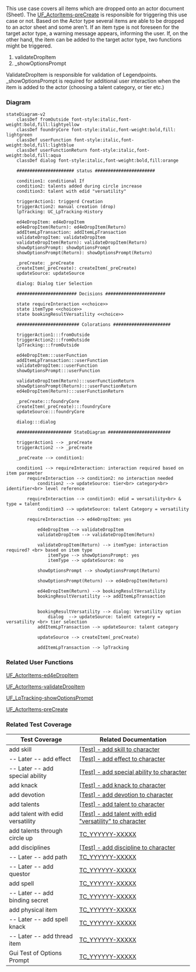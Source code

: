 This use case covers all items which are dropped onto an actor document (Sheet). The [UF_ActorItems-preCreate](../User%20Functions/UF_AssignLpPrompt-preCreate.md) is responsible for triggering this use case or not. Based on the Actor type several items are able to be dropped to an actor sheet and some aren't. If an item type is not foreseen for the target actor type, a warning message appears, informing the user. If, on the other hand, the item can be added to the target actor type, two functions might be triggered.
1. validateDropItem
2. _showOptionsPrompt

ValidateDropItem is responsible for validation of Legendpoints.
_showOptionsPrompt is required for additional user interaction when the item is added to the actor (choosing a talent category, or tier etc.)

### Diagram
```mermaid
stateDiagram-v2
    classDef fromOutside font-style:italic,font-weight:bold,fill:lightyellow
    classDef foundryCore font-style:italic,font-weight:bold,fill: lightgreen
    classDef userFunction font-style:italic,font-weight:bold,fill:lightblue
    classDef userFunctionReturn font-style:italic,font-weight:bold,fill:aqua
    classDef dialog font-style:italic,font-weight:bold,fill:orange

    ###################### status #######################

    condition1: conditional If
    condition2: talents added during circle increase
    condition3: talent with edid "versatility"

    triggerAction1: triggerd Creation
    triggerAction2: manual creation (drop)
    lpTracking: UC_LpTracking-History

    ed4eDropItem: ed4eDropItem
    ed4eDropItem(Return): ed4eDropItem(Return)
    addItemLpTransaction: addItemLpTransaction
    validateDropItem: validateDropItem
    validateDropItem(Return): validateDropItem(Return)
    showOptionsPrompt: showOptionsPrompt
    showOptionsPrompt(Return): showOptionsPrompt(Return)

    _preCreate: _preCreate
    createItem(_preCreate): createItem(_preCreate)
    updateSource: updateSource

    dialog: Dialog tier Selection

    ####################### Decisions #######################

    state requireInteraction <<choice>>
    state itemType <<choice>>
    state bookingResultVersatility <<choice>>

    ######################## Colorations ######################

    triggerAction1:::fromOutside
    triggerAction2:::fromOutside
    lpTracking:::fromOutside

    ed4eDropItem:::userFunction
    addItemLpTransaction:::userFunction
    validateDropItem:::userFunction
    showOptionsPrompt:::userFunction

    validateDropItem(Return):::userFunctionReturn
    showOptionsPrompt(Return):::userFunctionReturn
    ed4eDropItem(Return):::userFunctionReturn

    _preCreate:::foundryCore
    createItem(_preCreate):::foundryCore
    updateSource:::foundryCore

    dialog:::dialog

    ##################### StateDiagram ########################

    triggerAction1 --> _preCreate
    triggerAction2 --> _preCreate

    _preCreate --> condition1: 

    condition1 --> requireInteraction: interaction required based on item parameter
        requireInteraction --> condition2: no interaction needed
            condition2 --> updateSource: tier<br> category<br> identifier<br> level reference
            
        requireInteraction --> condition3: edid = versatility<br> & type = talent
            condition3 --> updateSource: talent Category = versatility
           
        requireInteraction --> ed4eDropItem: yes

            ed4eDropItem --> validateDropItem
            validateDropItem --> validateDropItem(Return)
            
            validateDropItem(Return) --> itemType: interaction required? <br> based on item type
                itemType --> showOptionsPrompt: yes
                itemType --> updateSource: no

            showOptionsPrompt --> showOptionsPrompt(Return)

            showOptionsPrompt(Return) --> ed4eDropItem(Return)
            
            ed4eDropItem(Return) --> bookingResultVersatility
            bookingResultVersatility --> addItemLpTransaction
            
            
            bookingResultVersatility --> dialog: Versatility option
                dialog  --> updateSource: talent category = versatility <br> tier selection
            addItemLpTransaction --> updateSource: talent category

            updateSource --> createItem(_preCreate)

            addItemLpTransaction --> lpTracking
```

### Related User Functions

[UF_ActorItems-ed4eDropItem](../User%20Functions/UF_ActorItems-ed4eDropItem.md)

[UF_ActorItems-validateDropItem](../User%20Functions/UF_ActorItems-validateDropItem.md)

[UF_LpTracking-showOptionsPrompt](../User%20Functions/UF_LpTracking-showOptionsPrompt.md)

[UF_ActorItems-preCreate](../User%20Functions/UF_ActorItems-preCreate.md)


### Related Test Coverage

| Test Coverage | Related Documentation |
|---------------|-----------------------|
| add skill | [[Test] - add skill to character](https://github.com/patrickmohrmann/earthdawn4eV2/issues/846) |
| -- Later -- add effect | [[Test] - add effect to character](https://github.com/patrickmohrmann/earthdawn4eV2/issues/851) |
| -- Later -- add special ability | [[Test] - add special ability to character](https://github.com/patrickmohrmann/earthdawn4eV2/issues/849) |
| add knack | [[Test] - add knack to character](https://github.com/patrickmohrmann/earthdawn4eV2/issues/845) |
| add devotion | [[Test] - add devotion to character](https://github.com/patrickmohrmann/earthdawn4eV2/issues/844) |
| add talents | [[Test] - add talent to character](https://github.com/patrickmohrmann/earthdawn4eV2/issues/835) |
| add talent with edid versatility | [[Test] - add talent with edid "versatility" to character](https://github.com/patrickmohrmann/earthdawn4eV2/issues/842) |
| add talents through circle up | [TC_YYYYYY-XXXXX](https://github.com/patrickmohrmann/earthdawn4eV2/issues/) |
| add disciplines | [[Test] - add discipline to character](https://github.com/patrickmohrmann/earthdawn4eV2/issues/843) |
| -- Later -- add path | [TC_YYYYYY-XXXXX](https://github.com/patrickmohrmann/earthdawn4eV2/issues/) |
| -- Later -- add questor | [TC_YYYYYY-XXXXX](https://github.com/patrickmohrmann/earthdawn4eV2/issues/) |
| add spell | [TC_YYYYYY-XXXXX](https://github.com/patrickmohrmann/earthdawn4eV2/issues/) |
| -- Later -- add binding secret | [TC_YYYYYY-XXXXX](https://github.com/patrickmohrmann/earthdawn4eV2/issues/) |
| add physical item | [TC_YYYYYY-XXXXX](https://github.com/patrickmohrmann/earthdawn4eV2/issues/) |
| -- Later -- add spell knack | [TC_YYYYYY-XXXXX](https://github.com/patrickmohrmann/earthdawn4eV2/issues/) |
| -- Later -- add thread item | [TC_YYYYYY-XXXXX](https://github.com/patrickmohrmann/earthdawn4eV2/issues/) |
| Gui Test of Options Prompt | [TC_YYYYYY-XXXXX](https://github.com/patrickmohrmann/earthdawn4eV2/issues/) |



